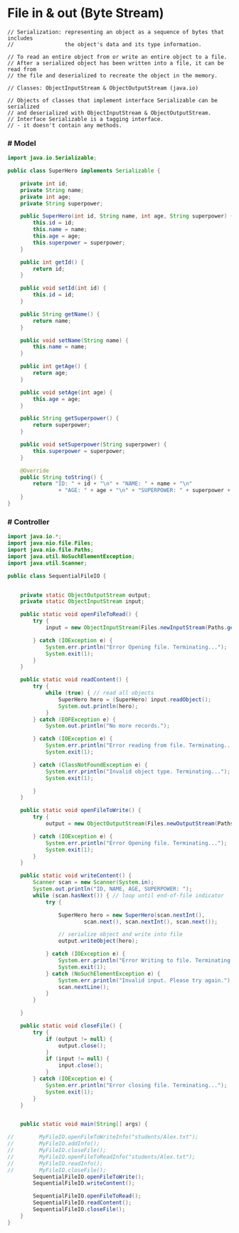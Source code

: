 # File in & out (Byte Stream)

    // Serialization: representing an object as a sequence of bytes that includes
    //                the object's data and its type information.
    
    // To read an entire object from or write an entire object to a file.
    // After a serialized object has been written into a file, it can be read from
    // the file and deserialized to recreate the object in the memory.
    
    // Classes: ObjectInputStream & ObjectOutputStream (java.io)
    
    // Objects of classes that implement interface Serializable can be serialized
    // and deserialized with ObjectInputStream & ObjectOutputStream.
    // Interface Serializable is a tagging interface.
    // - it doesn't contain any methods.


### # Model

```java
import java.io.Serializable;

public class SuperHero implements Serializable {

    private int id;
    private String name;
    private int age;
    private String superpower;

    public SuperHero(int id, String name, int age, String superpower) {
        this.id = id;
        this.name = name;
        this.age = age;
        this.superpower = superpower;
    }

    public int getId() {
        return id;
    }

    public void setId(int id) {
        this.id = id;
    }

    public String getName() {
        return name;
    }

    public void setName(String name) {
        this.name = name;
    }

    public int getAge() {
        return age;
    }

    public void setAge(int age) {
        this.age = age;
    }

    public String getSuperpower() {
        return superpower;
    }

    public void setSuperpower(String superpower) {
        this.superpower = superpower;
    }

    @Override
    public String toString() {
        return "ID: " + id + "\n" + "NAME: " + name + "\n"
                + "AGE: " + age + "\n" + "SUPERPOWER: " + superpower + "\n";
    }
}

```



### # Controller

```java
import java.io.*;
import java.nio.file.Files;
import java.nio.file.Paths;
import java.util.NoSuchElementException;
import java.util.Scanner;

public class SequentialFileIO {


    private static ObjectOutputStream output;
    private static ObjectInputStream input;

    public static void openFileToRead() {
        try {
            input = new ObjectInputStream(Files.newInputStream(Paths.get("SuperHeros.ser")));

        } catch (IOException e) {
            System.err.println("Error Opening file. Terminating...");
            System.exit(1);
        }
    }

    public static void readContent() {
        try {
            while (true) { // read all objects
                SuperHero hero = (SuperHero) input.readObject();
                System.out.println(hero);
            }
        } catch (EOFException e) {
            System.out.println("No more records.");

        } catch (IOException e) {
            System.err.println("Error reading from file. Terminating...");
            System.exit(1);

        } catch (ClassNotFoundException e) {
            System.err.println("Invalid object type. Terminating...");
            System.exit(1);

        }
    }

    public static void openFileToWrite() {
        try {
            output = new ObjectOutputStream(Files.newOutputStream(Paths.get("SuperHeros.ser")));

        } catch (IOException e) {
            System.err.println("Error Opening file. Terminating...");
            System.exit(1);
        }
    }

    public static void writeContent() {
        Scanner scan = new Scanner(System.in);
        System.out.println("ID, NAME, AGE, SUPERPOWER: ");
        while (scan.hasNext()) { // loop until end-of-file indicator
            try {

                SuperHero hero = new SuperHero(scan.nextInt(),
                        scan.next(), scan.nextInt(), scan.next());

                // serialize object and write into file
                output.writeObject(hero);

            } catch (IOException e) {
                System.err.println("Error Writing to file. Terminating...");
                System.exit(1);
            } catch (NoSuchElementException e) {
                System.err.println("Invalid input. Please try again.");
                scan.nextLine();
            }
        }

    }

    public static void closeFile() {
        try {
            if (output != null) {
                output.close();
            }
            if (input != null) {
                input.close();
            }
        } catch (IOException e) {
            System.err.println("Error closing file. Terminating...");
            System.exit(1);
        }
    }


    public static void main(String[] args) {

//        MyFileIO.openFileToWriteInfo("students/Alex.txt");
//        MyFileIO.addInfo();
//        MyFileIO.closeFile();
//        MyFileIO.openFileToReadInfo("students/Alex.txt");
//        MyFileIO.readInfo();
//        MyFileIO.closeFile();
        SequentialFileIO.openFileToWrite();
        SequentialFileIO.writeContent();

        SequentialFileIO.openFileToRead();
        SequentialFileIO.readContent();
        SequentialFileIO.closeFile();
    }
}

```

